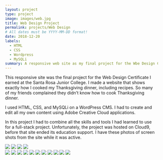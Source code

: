 ```yaml
---
layout: project
type: project
image: images/web.jpg
title: Web Design Project
permalink: projects/Web Design
# All dates must be YYYY-MM-DD format!
date: 2018-12-20
labels:
  - HTML
  - CSS
  - Wordpress
  - MySQLi
summary: A responsive web site as my final project for the Wbe Design Certificate.
---
```


This responsive site was the final project for the Web Design Certificate I earned at the Santa Rosa Junior College. I made a website that shows exactly how I cooked my Thanksgiving dinner, including recipes.  So many of my friends complained they didn’t know how to cook Thanksgiving dinner. 


I used HTML, CSS, and MySQLi on a WordPress CMS. I had to create and edit all my own content using Adobe Creative Cloud applications.    


In this project I had to combine all the skills and tools I had learned to use for a full-stack project. Unfortunately, the project was hosted on Cloud9, before that site ended its education support.  I have these photos of screen shots from the site while it was active. 

<div class="ui small images">
  <img src="../images/Home.JPG">
  <img src="../images/0.JPG">
  <img src="../images/1.JPG">
  <img src="../images/2.JPG">
</div>

<img class="ui medium right floated rounded image" src="../images/Home.JPG">
<img class="ui medium right floated rounded image" src="../images/0.JPG">
<img class="ui medium right floated rounded image" src="../images/1.JPG">
<img class="ui medium right floated rounded image" src="../images/2.JPG">
<img class="ui medium right floated rounded image" src="../images/3.JPG">
<img class="ui medium right floated rounded image" src="../images/4.JPG">
<img class="ui medium right floated rounded image" src="../images/5.JPG">
<img class="ui medium right floated rounded image" src="../images/6.JPG">
<img class="ui medium right floated rounded image" src="../images/7.JPG">
<img class="ui medium right floated rounded image" src="../images/8.JPG">
<img class="ui medium right floated rounded image" src="../images/9.JPG">
